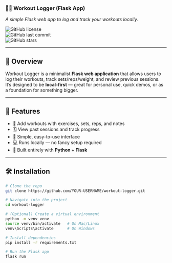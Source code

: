 ### 🏋️‍♂️ **Workout Logger (Flask App)**  
*A simple Flask web app to log and track your workouts locally.*

![GitHub license](https://img.shields.io/github/license/YOUR-USERNAME/YOUR-REPO)  
![GitHub last commit](https://img.shields.io/github/last-commit/YOUR-USERNAME/YOUR-REPO)  
![GitHub stars](https://img.shields.io/github/stars/YOUR-USERNAME/YOUR-REPO?style=social)

---

## 📌 Overview
Workout Logger is a minimalist **Flask web application** that allows users to log their workouts, track sets/reps/weight, and review previous sessions.  
It’s designed to be **local-first** — great for personal use, quick demos, or as a foundation for something bigger.

---

## 🚀 Features
- 📝 Add workouts with exercises, sets, reps, and notes  
- 🗓 View past sessions and track progress  
- 🧠 Simple, easy-to-use interface  
- 💻 Runs locally — no fancy setup required  
- 🧰 Built entirely with **Python + Flask**

---

## 🛠️ Installation

```bash
# Clone the repo
git clone https://github.com/YOUR-USERNAME/workout-logger.git

# Navigate into the project
cd workout-logger

# (Optional) Create a virtual environment
python -m venv venv
source venv/bin/activate   # On Mac/Linux
venv\Scripts\activate      # On Windows

# Install dependencies
pip install -r requirements.txt

# Run the Flask app
flask run